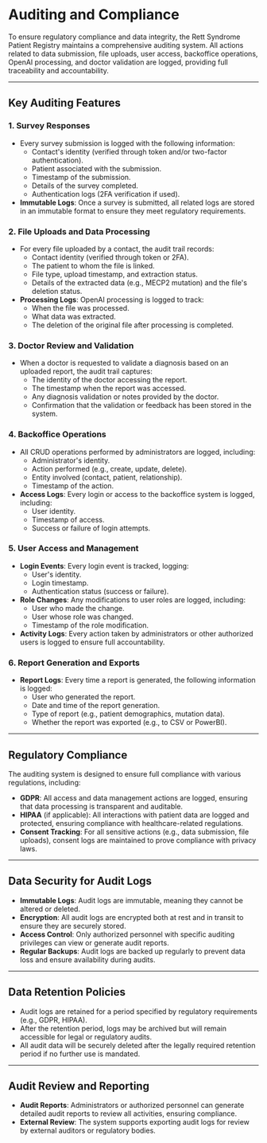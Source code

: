 # Auditing and Compliance

To ensure regulatory compliance and data integrity, the Rett Syndrome Patient Registry maintains a comprehensive auditing system. All actions related to data submission, file uploads, user access, backoffice operations, OpenAI processing, and doctor validation are logged, providing full traceability and accountability.

---

## Key Auditing Features

### 1. **Survey Responses**
- Every survey submission is logged with the following information:
  - Contact's identity (verified through token and/or two-factor authentication).
  - Patient associated with the submission.
  - Timestamp of the submission.
  - Details of the survey completed.
  - Authentication logs (2FA verification if used).
- **Immutable Logs**: Once a survey is submitted, all related logs are stored in an immutable format to ensure they meet regulatory requirements.

### 2. **File Uploads and Data Processing**
- For every file uploaded by a contact, the audit trail records:
  - Contact identity (verified through token or 2FA).
  - The patient to whom the file is linked.
  - File type, upload timestamp, and extraction status.
  - Details of the extracted data (e.g., MECP2 mutation) and the file's deletion status.
- **Processing Logs**: OpenAI processing is logged to track:
  - When the file was processed.
  - What data was extracted.
  - The deletion of the original file after processing is completed.

### 3. **Doctor Review and Validation**
- When a doctor is requested to validate a diagnosis based on an uploaded report, the audit trail captures:
  - The identity of the doctor accessing the report.
  - The timestamp when the report was accessed.
  - Any diagnosis validation or notes provided by the doctor.
  - Confirmation that the validation or feedback has been stored in the system.

### 4. **Backoffice Operations**
- All CRUD operations performed by administrators are logged, including:
  - Administrator's identity.
  - Action performed (e.g., create, update, delete).
  - Entity involved (contact, patient, relationship).
  - Timestamp of the action.
- **Access Logs**: Every login or access to the backoffice system is logged, including:
  - User identity.
  - Timestamp of access.
  - Success or failure of login attempts.

### 5. **User Access and Management**
- **Login Events**: Every login event is tracked, logging:
  - User's identity.
  - Login timestamp.
  - Authentication status (success or failure).
- **Role Changes**: Any modifications to user roles are logged, including:
  - User who made the change.
  - User whose role was changed.
  - Timestamp of the role modification.
- **Activity Logs**: Every action taken by administrators or other authorized users is logged to ensure full accountability.

### 6. **Report Generation and Exports**
- **Report Logs**: Every time a report is generated, the following information is logged:
  - User who generated the report.
  - Date and time of the report generation.
  - Type of report (e.g., patient demographics, mutation data).
  - Whether the report was exported (e.g., to CSV or PowerBI).

---

## Regulatory Compliance

The auditing system is designed to ensure full compliance with various regulations, including:
- **GDPR**: All access and data management actions are logged, ensuring that data processing is transparent and auditable.
- **HIPAA** (if applicable): All interactions with patient data are logged and protected, ensuring compliance with healthcare-related regulations.
- **Consent Tracking**: For all sensitive actions (e.g., data submission, file uploads), consent logs are maintained to prove compliance with privacy laws.

---

## Data Security for Audit Logs

- **Immutable Logs**: Audit logs are immutable, meaning they cannot be altered or deleted.
- **Encryption**: All audit logs are encrypted both at rest and in transit to ensure they are securely stored.
- **Access Control**: Only authorized personnel with specific auditing privileges can view or generate audit reports.
- **Regular Backups**: Audit logs are backed up regularly to prevent data loss and ensure availability during audits.

---

## Data Retention Policies

- Audit logs are retained for a period specified by regulatory requirements (e.g., GDPR, HIPAA).
- After the retention period, logs may be archived but will remain accessible for legal or regulatory audits.
- All audit data will be securely deleted after the legally required retention period if no further use is mandated.

---

## Audit Review and Reporting

- **Audit Reports**: Administrators or authorized personnel can generate detailed audit reports to review all activities, ensuring compliance.
- **External Review**: The system supports exporting audit logs for review by external auditors or regulatory bodies.